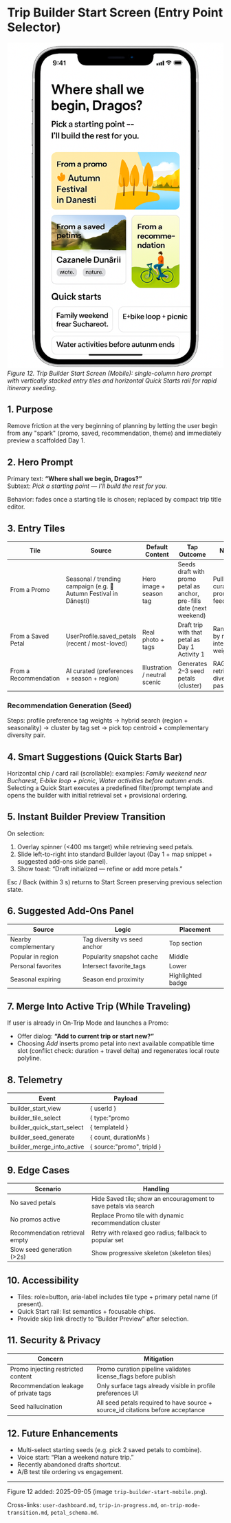 # Trip Builder Start Screen (Entry Point Selector)

![Mobile trip builder start screen showing hero prompt, three entry tiles (Promo, Saved, Recommendation) and quick start bar](images/trip-builder-start-mobile.png)
*Figure 12. Trip Builder Start Screen (Mobile): single-column hero prompt with vertically stacked entry tiles and horizontal Quick Starts rail for rapid itinerary seeding.*

## 1. Purpose
Remove friction at the very beginning of planning by letting the user begin from any "spark" (promo, saved, recommendation, theme) and immediately preview a scaffolded Day 1.

## 2. Hero Prompt
Primary text: **“Where shall we begin, Dragos?”**  
Subtext: *Pick a starting point — I’ll build the rest for you.*

Behavior: fades once a starting tile is chosen; replaced by compact trip title editor.

## 3. Entry Tiles

| Tile | Source | Default Content | Tap Outcome | Notes |
|------|--------|-----------------|------------|-------|
| From a Promo | Seasonal / trending campaign (e.g. 🍂 Autumn Festival in Dănești) | Hero image + season tag | Seeds draft with promo petal as anchor, pre-fills date (next weekend) | Pulls from curated promo feed |
| From a Saved Petal | UserProfile.saved_petals (recent / most-loved) | Real photo + tags | Draft trip with that petal as Day 1 Activity 1 | Ranking by recent interaction weight |
| From a Recommendation | AI curated (preferences + season + region) | Illustration / neutral scenic | Generates 2–3 seed petals (cluster) | RAG retrieval + diversity pass |

### Recommendation Generation (Seed)
Steps: profile preference tag weights → hybrid search (region + seasonality) → cluster by tag set → pick top centroid + complementary diversity pair.

## 4. Smart Suggestions (Quick Starts Bar)
Horizontal chip / card rail (scrollable): examples: *Family weekend near Bucharest*, *E‑bike loop + picnic*, *Water activities before autumn ends*.  
Selecting a Quick Start executes a predefined filter/prompt template and opens the builder with initial retrieval set + provisional ordering.

## 5. Instant Builder Preview Transition
On selection:
1. Overlay spinner (<400 ms target) while retrieving seed petals.
2. Slide left-to-right into standard Builder layout (Day 1 + map snippet + suggested add-ons side panel).
3. Show toast: “Draft initialized — refine or add more petals.”

Esc / Back (within 3 s) returns to Start Screen preserving previous selection state.

## 6. Suggested Add‑Ons Panel
| Source | Logic | Placement |
|--------|-------|-----------|
| Nearby complementary | Tag diversity vs seed anchor | Top section |
| Popular in region | Popularity snapshot cache | Middle |
| Personal favorites | Intersect favorite_tags | Lower |
| Seasonal expiring | Season end proximity | Highlighted badge |

## 7. Merge Into Active Trip (While Traveling)
If user is already in On‑Trip Mode and launches a Promo:
- Offer dialog: **“Add to current trip or start new?”**  
- Choosing *Add* inserts promo petal into next available compatible time slot (conflict check: duration + travel delta) and regenerates local route polyline.

## 8. Telemetry
| Event | Payload |
|-------|---------|
| builder_start_view | { userId } |
| builder_tile_select | { type:"promo|saved|recommendation", petalId?, promoId? } |
| builder_quick_start_select | { templateId } |
| builder_seed_generate | { count, durationMs } |
| builder_merge_into_active | { source:"promo", tripId } |

## 9. Edge Cases
| Scenario | Handling |
|----------|----------|
| No saved petals | Hide Saved tile; show an encouragement to save petals via search |
| No promos active | Replace Promo tile with dynamic recommendation cluster |
| Recommendation retrieval empty | Retry with relaxed geo radius; fallback to popular set |
| Slow seed generation (>2s) | Show progressive skeleton (skeleton tiles) |

## 10. Accessibility
- Tiles: role=button, aria-label includes tile type + primary petal name (if present).
- Quick Start rail: list semantics + focusable chips.
- Provide skip link directly to “Builder Preview” after selection.

## 11. Security & Privacy
| Concern | Mitigation |
|---------|-----------|
| Promo injecting restricted content | Promo curation pipeline validates license_flags before publish |
| Recommendation leakage of private tags | Only surface tags already visible in profile preferences UI |
| Seed hallucination | All seed petals required to have source + source_id citations before acceptance |

## 12. Future Enhancements
- Multi-select starting seeds (e.g. pick 2 saved petals to combine).
- Voice start: “Plan a weekend nature trip.”
- Recently abandoned drafts shortcut.
- A/B test tile ordering vs engagement.

---
Figure 12 added: 2025-09-05 (image `trip-builder-start-mobile.png`).

Cross-links: `user-dashboard.md`, `trip-in-progress.md`, `on-trip-mode-transition.md`, `petal_schema.md`.
